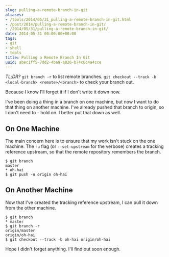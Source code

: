 ```yaml
---
slug: pulling-a-remote-branch-in-git
aliases:
- /tools/2014/05/31_pulling-a-remote-branch-in-git.html
- /post/2014/pulling-a-remote-branch-in-git/
- /2014/05/31/pulling-a-remote-branch-in-git/
date: 2014-05-31 00:00:00+00:00
tags:
- git
- shell
- tools
title: Pulling a Remote Branch In Git
uuid: abec1ff5-7dd2-4ba9-a026-b74c6c4a4cce
---
```

*TL;DR?* `git branch -r` to list remote branches. `git checkout
--track -b <local-branch> <remote>/<branch>` to check your branch
out.
<!-- TEASER_END -->

Because I know I'll forget it if I don't write it down now.

I've been doing a thing in a branch on one machine, but now I want
to do that thing on another machine. I've already pushed that branch
to origin, so I don't need to - hold on. I better put that down as well.

## On One Machine
 
The main concern here is to ensure that my work isn't stuck on the
one machine. The `-u` flag (or `--set-upstream` for the verbose)
creates a tracking reference upstream, so that the remote
repository remembers the branch.

~~~ console
$ git branch
master
* oh-hai
$ git push -u origin oh-hai
~~~ 

## On Another Machine

Now that I've created the tracking reference upstream, I can pull
it down from the other machine.

~~~ console
$ git branch
* master
$ git branch -r
origin/master
origin/oh-hai
$ git checkout --track -b oh-hai origin/oh-hai
~~~ 

Hope I didn't forget anything. I'll find out soon enough.